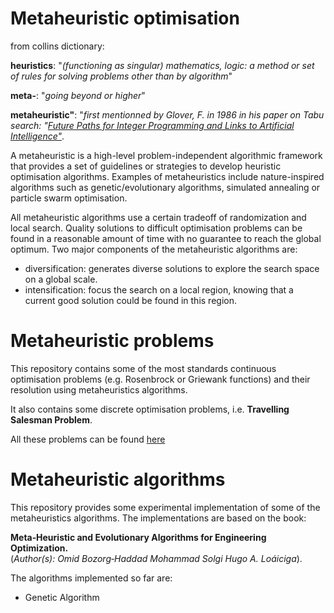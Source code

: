 # Metaheuristic optimisation
from collins dictionary:

**heuristics**: "*(functioning as singular) mathematics, logic: a method or set of rules for solving problems other than by algorithm*"

**meta-**: "*going beyond or higher*"

**metaheuristic"**: "*first mentionned by Glover, F. in 1986 in his paper on Tabu search: "[Future Paths for Integer Programming and Links to Artificial Intelligence"](https://doi.org/10.1016%2F0305-0548%2886%2990048-1)*.

A metaheuristic is a high-level problem-independent algorithmic framework that provides a set of guidelines or strategies to develop heuristic optimisation algorithms. Examples of metaheuristics include nature-inspired algorithms such as genetic/evolutionary algorithms, simulated annealing or particle swarm optimisation.

All metaheuristic algorithms use a certain tradeoff of randomization and local search. Quality solutions to difficult optimisation problems can be found in a reasonable amount of time with no guarantee to reach the global optimum. Two major components of the metaheuristic algorithms are:
* diversification: generates diverse solutions to explore the search space on a global scale.
* intensification: focus the search on a local region, knowing that a current good solution could be found in this region.

# Metaheuristic problems
This repository contains some of the most standards continuous optimisation problems (e.g. Rosenbrock or Griewank functions) and their resolution using metaheuristics algorithms.

It also contains some discrete optimisation problems, i.e. **Travelling Salesman Problem**.

All these problems can be found [here](https://github.com/ddumet/metaheuristics-optimisation/tree/master/problems)

# Metaheuristic algorithms
This repository provides some experimental implementation of some of the metaheuristics algorithms. The implementations are based on the book:

 **Meta‐Heuristic and Evolutionary Algorithms for Engineering Optimization.**
 <br>(*Author(s): Omid Bozorg‐Haddad Mohammad Solgi Hugo A. Loáiciga*).

The algorithms implemented so far are:
* Genetic Algorithm
